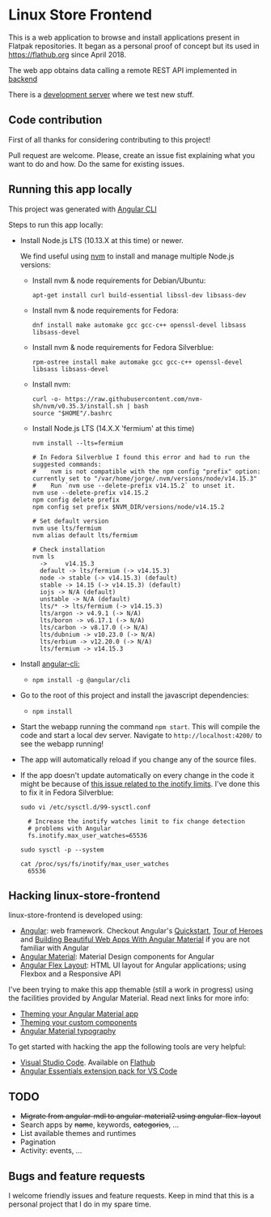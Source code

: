 # Linux Store Frontend

This is a web application to browse and install applications present in Flatpak repositories. It began as a personal proof of concept but its used in https://flathub.org since April 2018.

The web app obtains data calling a remote REST API implemented in [backend](https://github.com/flathub/backend) 

There is a [development server](http://45.55.104.129) where we test new stuff.


## Code contribution

First of all thanks for considering contributing to this project!

Pull request are welcome. Please, create an issue fist explaining what you want to do and how. Do the same for existing issues.

## Running this app locally

This project was generated with [Angular CLI](https://github.com/angular/angular-cli)

Steps to run this app locally:
* Install Node.js LTS (10.13.X at this time) or newer. 

  We find useful using [nvm](https://github.com/creationix/nvm) to install and manage multiple Node.js versions:
  * Install nvm & node requirements for Debian/Ubuntu:
    ```
    apt-get install curl build-essential libssl-dev libsass-dev
    ```
  * Install nvm & node requirements for Fedora:
    ```
    dnf install make automake gcc gcc-c++ openssl-devel libsass libsass-devel
    ```
  * Install nvm & node requirements for Fedora Silverblue:
    ```
    rpm-ostree install make automake gcc gcc-c++ openssl-devel libsass libsass-devel
    ```
  * Install nvm:
    ```
    curl -o- https://raw.githubusercontent.com/nvm-sh/nvm/v0.35.3/install.sh | bash
    source "$HOME"/.bashrc
    ```
  * Install Node.js LTS (14.X.X 'fermium' at this time)
    ```
    nvm install --lts=fermium   

    # In Fedora Silverblue I found this error and had to run the suggested commands:
    #    nvm is not compatible with the npm config "prefix" option: currently set to "/var/home/jorge/.nvm/versions/node/v14.15.3"
    #    Run `nvm use --delete-prefix v14.15.2` to unset it.
    nvm use --delete-prefix v14.15.2
    npm config delete prefix
    npm config set prefix $NVM_DIR/versions/node/v14.15.2

    # Set default version
    nvm use lts/fermium
    nvm alias default lts/fermium

    # Check installation
    nvm ls
      ->     v14.15.3
      default -> lts/fermium (-> v14.15.3)
      node -> stable (-> v14.15.3) (default)
      stable -> 14.15 (-> v14.15.3) (default)
      iojs -> N/A (default)
      unstable -> N/A (default)
      lts/* -> lts/fermium (-> v14.15.3)
      lts/argon -> v4.9.1 (-> N/A)
      lts/boron -> v6.17.1 (-> N/A)
      lts/carbon -> v8.17.0 (-> N/A)
      lts/dubnium -> v10.23.0 (-> N/A)
      lts/erbium -> v12.20.0 (-> N/A)
      lts/fermium -> v14.15.3
    ```

* Install [angular-cli:](https://cli.angular.io/) 
  * ```npm install -g @angular/cli```
* Go to the root of this project and install the javascript dependencies:
  * ```npm install ```
* Start the webapp running the command `npm start`. This will compile the code and start a local dev server. Navigate to `http://localhost:4200/` to see the webapp running! 
* The app will automatically reload if you change any of the source files.
* If the app doesn't update automatically on every change in the code it might be because of [this issue related to the inotify limits](https://github.com/angular/angular-cli/issues/2356#issuecomment-278298550). I've done this to fix it in Fedora Silverblue:
  ```
  sudo vi /etc/sysctl.d/99-sysctl.conf

    # Increase the inotify watches limit to fix change detection
    # problems with Angular
    fs.inotify.max_user_watches=65536

  sudo sysctl -p --system

  cat /proc/sys/fs/inotify/max_user_watches
    65536
  ```


## Hacking linux-store-frontend

linux-store-frontend is developed using:
* [Angular](https://angular.io/): web framework. Checkout Angular's [Quickstart](https://angular.io/guide/quickstart), [Tour of Heroes](https://angular.io/tutorial) and [Building Beautiful Web Apps With Angular Material](https://www.barbarianmeetscoding.com/blog/2017/01/31/building-beautiful-web-apps-with-angular-material-part-i/) if you are not familiar with Angular
* [Angular Material](https://material.angular.io/): Material Design components for Angular
* [Angular Flex Layout](https://github.com/angular/flex-layout): HTML UI layout for Angular applications; using Flexbox and a Responsive API 

I've been trying to make this app themable (still a work in progress) using the facilities provided by Angular Material. Read next links for more info:
* [Theming your Angular Material app](https://material.angular.io/guide/theming)
* [Theming your custom components](https://material.angular.io/guide/theming-your-components)
* [Angular Material typography](https://material.angular.io/guide/typography)

To get started with hacking the app the following tools are very helpful:
* [Visual Studio Code](https://code.visualstudio.com/). Available on [Flathub](https://flathub.org/apps/details/com.visualstudio.code)
* [Angular Essentials extension pack for VS Code](https://marketplace.visualstudio.com/items?itemName=johnpapa.angular-essentials)

## TODO
* ~~Migrate from angular-mdl to angular-material2 using angular-flex-layout~~
* Search apps by ~~name~~, keywords, ~~categories~~, ...
* List available themes and runtimes
* Pagination
* Activity: events, ...

## Bugs and feature requests

I welcome friendly issues and feature requests. Keep in mind that this is a personal project that I do in my spare time. 
